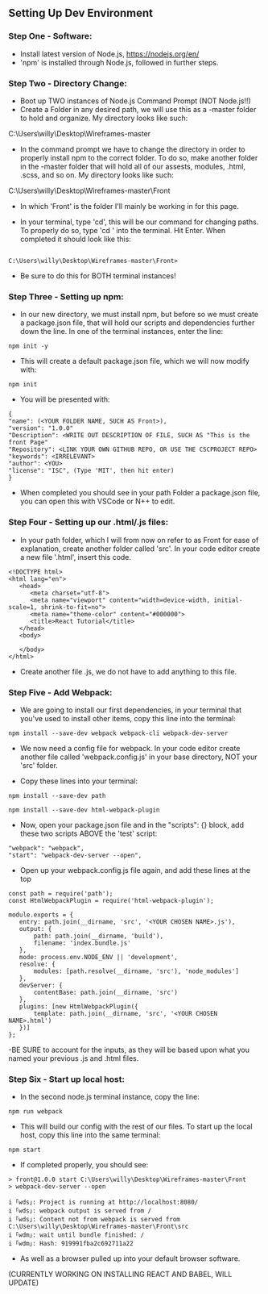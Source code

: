## Setting Up Dev Environment

### Step One - Software:

- Install latest version of Node.js, https://nodejs.org/en/
- 'npm' is installed through Node.js, followed in further steps.

### Step Two - Directory Change:

- Boot up TWO instances of Node.js Command Prompt (NOT Node.js!!)
- Create a Folder in any desired path, we will use this as a -master folder to hold and organize. My directory looks like such:

C:\Users\willy\Desktop\Wireframes-master 

- In the command prompt we have to change the directory in order to properly install npm to the correct folder. To do so, make another folder in the -master folder that will hold all of our assests, modules, .html, .scss, and so on. My directory looks like such: 

C:\Users\willy\Desktop\Wireframes-master\Front

- In which 'Front' is the folder I'll mainly be working in for this page.

- In your terminal, type 'cd', this will be our command for changing paths. To properly do so, type 'cd <YOUR PATH DIRECTORY>' into the terminal. Hit Enter. When completed it should look like this: 
  
```  

C:\Users\willy\Desktop\Wireframes-master\Front>

```

- Be sure to do this for BOTH terminal instances!

### Step Three - Setting up npm:

- In our new directory, we must install npm, but before so we must create a package.json file, that will hold our scripts and dependencies further down the line. In one of the terminal instances, enter the line:

```
npm init -y
```

- This will create a default package.json file, which we will now modify with:

```
npm init
```

- You will be presented with:

```
{
"name": (<YOUR FOLDER NAME, SUCH AS Front>),
"version": "1.0.0"
"Description": <WRITE OUT DESCRIPTION OF FILE, SUCH AS "This is the front Page"
"Repository": <LINK YOUR OWN GITHUB REPO, OR USE THE CSCPROJECT REPO>
"keywords": <IRRELEVANT>
"author": <YOU>
"license": "ISC", (Type 'MIT', then hit enter)
}

```

- When completed you should see in your path Folder a package.json file, you can open this with VSCode or N++ to edit.

### Step Four - Setting up our .html/.js files:

- In your path folder, which I will from now on refer to as Front for ease of explanation, create another folder called 'src'. In your code editor create a new file '<CHOOSE NAME>.html', insert this code.

```
<!DOCTYPE html>
<html lang="en">
   <head>
      <meta charset="utf-8">
      <meta name="viewport" content="width=device-width, initial-scale=1, shrink-to-fit=no">
      <meta name="theme-color" content="#000000">
      <title>React Tutorial</title>
   </head>
   <body>
      
   </body>
</html>
```

- Create another file <SAME AS PREVIOUS NAME>.js, we do not have to add anything to this file.
  
 ### Step Five - Add Webpack:
 
 - We are going to install our first dependencies, in your terminal that you've used to install other items, copy this line into the terminal: 
 
 ```
 npm install --save-dev webpack webpack-cli webpack-dev-server
 ```
 
 - We now need a config file for webpack. In your code editor create another file called 'webpack.config.js' in your base directory, NOT your 'src' folder.
 
 - Copy these lines into your terminal: 
 
 ```
 npm install --save-dev path
 ```
 ```
 npm install --save-dev html-webpack-plugin
 ```
 
 - Now, open your package.json file and in the "scripts": {} block, add these two scripts ABOVE the 'test' script:
 
 ```
 "webpack": "webpack",
 "start": "webpack-dev-server --open",
 ```
 
 - Open up your webpack.config.js file again, and add these lines at the top
 
 ```
 const path = require('path');
const HtmlWebpackPlugin = require('html-webpack-plugin');

module.exports = {
    entry: path.join(__dirname, 'src', '<YOUR CHOSEN NAME>.js'),
    output: {
        path: path.join(__dirname, 'build'),
        filename: 'index.bundle.js'
    },
    mode: process.env.NODE_ENV || 'development',
    resolve: {
        modules: [path.resolve(__dirname, 'src'), 'node_modules']
    },
    devServer: {
        contentBase: path.join(__dirname, 'src')
    },
    plugins: [new HtmlWebpackPlugin({
        template: path.join(__dirname, 'src', '<YOUR CHOSEN NAME>.html')
    })]
};

```

-BE SURE to account for the <YOUR CHOSEN NAME> inputs, as they will be based upon what you named your previous .js and .html files.
  
### Step Six - Start up local host:

- In the second node.js terminal instance, copy the line:

```
npm run webpack
```

- This will build our config with the rest of our files. To start up the local host, copy this line into the same terminal:

```
npm start
```

- If completed properly, you should see:

```
> front@1.0.0 start C:\Users\willy\Desktop\Wireframes-master\Front
> webpack-dev-server --open

i ｢wds｣: Project is running at http://localhost:8080/
i ｢wds｣: webpack output is served from /
i ｢wds｣: Content not from webpack is served from C:\Users\willy\Desktop\Wireframes-master\Front\src
i ｢wdm｣: wait until bundle finished: /
i ｢wdm｣: Hash: 919991fba2c692711a22
```

- As well as a browser pulled up into your default browser software.

(CURRENTLY WORKING ON INSTALLING REACT AND BABEL, WILL UPDATE)
